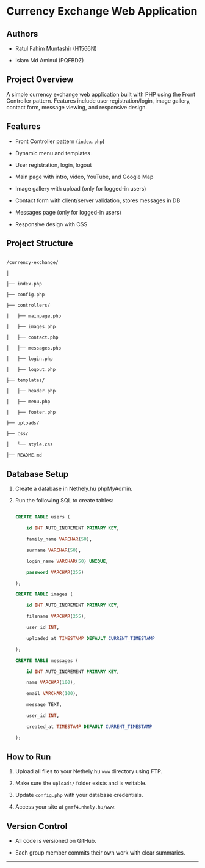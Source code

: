 # Currency Exchange Web Application
 
## Authors

- Ratul Fahim Muntashir (H1566N)
 
- Islam Md Aminul (PQFBDZ)
 
## Project Overview

A simple currency exchange web application built with PHP using the Front Controller pattern. Features include user registration/login, image gallery, contact form, message viewing, and responsive design.
 
## Features

- Front Controller pattern (`index.php`)

- Dynamic menu and templates

- User registration, login, logout

- Main page with intro, video, YouTube, and Google Map

- Image gallery with upload (only for logged-in users)

- Contact form with client/server validation, stores messages in DB

- Messages page (only for logged-in users)

- Responsive design with CSS
 
## Project Structure

```

/currency-exchange/

│

├── index.php

├── config.php

├── controllers/

│   ├── mainpage.php

│   ├── images.php

│   ├── contact.php

│   ├── messages.php

│   ├── login.php

│   ├── logout.php

├── templates/

│   ├── header.php

│   ├── menu.php

│   ├── footer.php

├── uploads/

├── css/

│   └── style.css

├── README.md

```
 
## Database Setup

1. Create a database in Nethely.hu phpMyAdmin.

2. Run the following SQL to create tables:

    ```sql

    CREATE TABLE users (

        id INT AUTO_INCREMENT PRIMARY KEY,

        family_name VARCHAR(50),

        surname VARCHAR(50),

        login_name VARCHAR(50) UNIQUE,

        password VARCHAR(255)

    );
 
    CREATE TABLE images (

        id INT AUTO_INCREMENT PRIMARY KEY,

        filename VARCHAR(255),

        user_id INT,

        uploaded_at TIMESTAMP DEFAULT CURRENT_TIMESTAMP

    );
 
    CREATE TABLE messages (

        id INT AUTO_INCREMENT PRIMARY KEY,

        name VARCHAR(100),

        email VARCHAR(100),

        message TEXT,

        user_id INT,

        created_at TIMESTAMP DEFAULT CURRENT_TIMESTAMP

    );

    ```
 
## How to Run

1. Upload all files to your Nethely.hu `www` directory using FTP.

2. Make sure the `uploads/` folder exists and is writable.

3. Update `config.php` with your database credentials.

4. Access your site at `gamf4.nhely.hu/www`.
 
## Version Control

- All code is versioned on GitHub.

- Each group member commits their own work with clear summaries.
 
---
 